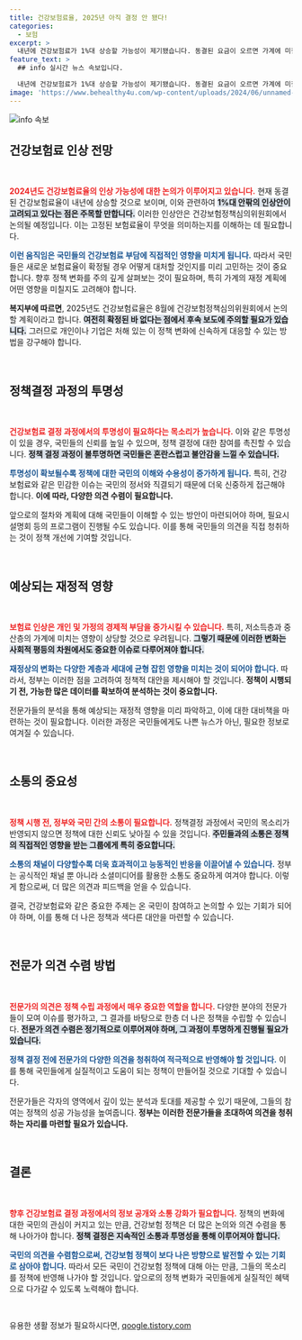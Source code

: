 ```yaml
---
title: 건강보험료율, 2025년 아직 결정 안 됐다!
categories:
  - 보험
excerpt: >
  내년에 건강보험료가 1%대 상승할 가능성이 제기됐습니다. 동결된 요금이 오르면 가계에 미칠 영향은? 추가 정보가 기다려집니다! 클릭해서 자세히 알아보세요!
feature_text: >
  ## info 실시간 뉴스 속보입니다.

  내년에 건강보험료가 1%대 상승할 가능성이 제기됐습니다. 동결된 요금이 오르면 가계에 미칠 영향은? 추가 정보가 기다려집니다! 클릭해서 자세히 알아보세요!
image: 'https://www.behealthy4u.com/wp-content/uploads/2024/06/unnamed-file.png'
---
```


<p><img src="https://www.behealthy4u.com/wp-content/uploads/2024/06/unnamed-file.png" alt="info 속보" /></p>

<h2 data-ke-size="size26">건강보험료 인상 전망</h2>

<p data-ke-size="size16">&nbsp;</p>

<p><b><span style="color: #ee2323;">2024년도 건강보험료율의 인상 가능성에 대한 논의가 이루어지고 있습니다.</span></b> 현재 동결된 건강보험료율이 내년에 상승할 것으로 보이며, 이와 관련하여 <b><span style="background-color: #21538527;">1%대 안팎의 인상안이 고려되고 있다는 점은 주목할 만합니다.</span></b> 이러한 인상안은 건강보험정책심의위원회에서 논의될 예정입니다. 이는 고정된 보험료율이 무엇을 의미하는지를 이해하는 데 필요합니다.</p>

<p><b><span style="color: #1a5490;">이런 움직임은 국민들의 건강보험료 부담에 직접적인 영향을 미치게 됩니다.</span></b> 따라서 국민들은 새로운 보험료율이 확정될 경우 어떻게 대처할 것인지를 미리 고민하는 것이 중요합니다. 향후 정책 변화를 주의 깊게 살펴보는 것이 필요하며, 특히 가계의 재정 계획에 어떤 영향을 미칠지도 고려해야 합니다.</p>

<p><b>복지부에 따르면</b>, 2025년도 건강보험료율은 8월에 건강보험정책심의위원회에서 논의할 계획이라고 합니다. <b><span style="background-color: #21538527;">여전히 확정된 바 없다는 점에서 후속 보도에 주의할 필요가 있습니다.</span></b> 그러므로 개인이나 기업은 처해 있는 이 정책 변화에 신속하게 대응할 수 있는 방법을 강구해야 합니다.</p>

<p data-ke-size="size16">&nbsp;</p>

<h2 data-ke-size="size26">정책결정 과정의 투명성</h2>

<p data-ke-size="size16">&nbsp;</p>

<p><b><span style="color: #ee2323;">건강보험료 결정 과정에서의 투명성이 필요하다는 목소리가 높습니다.</span></b> 이와 같은 투명성이 있을 경우, 국민들의 신뢰를 높일 수 있으며, 정책 결정에 대한 참여를 촉진할 수 있습니다. <b><span style="background-color: #21538527;">정책 결정 과정이 불투명하면 국민들은 혼란스럽고 불안감을 느낄 수 있습니다.</span></b> </p>

<p><b><span style="color: #1a5490;">투명성이 확보될수록 정책에 대한 국민의 이해와 수용성이 증가하게 됩니다.</span></b> 특히, 건강보험료와 같은 민감한 이슈는 국민의 정서와 직결되기 때문에 더욱 신중하게 접근해야 합니다. <b>이에 따라, 다양한 의견 수렴이 필요합니다.</b></p>

<p>앞으로의 절차와 계획에 대해 국민들이 이해할 수 있는 방안이 마련되어야 하며, 필요시 설명회 등의 프로그램이 진행될 수도 있습니다. 이를 통해 국민들의 의견을 직접 청취하는 것이 정책 개선에 기여할 것입니다.</p>

<p data-ke-size="size16">&nbsp;</p>

<h2 data-ke-size="size26">예상되는 재정적 영향</h2>

<p data-ke-size="size16">&nbsp;</p>

<p><b><span style="color: #ee2323;">보험료 인상은 개인 및 가정의 경제적 부담을 증가시킬 수 있습니다.</span></b> 특히, 저소득층과 중산층의 가계에 미치는 영향이 상당할 것으로 우려됩니다. <b><span style="background-color: #21538527;">그렇기 때문에 이러한 변화는 사회적 평등의 차원에서도 중요한 이슈로 다루어져야 합니다.</span></b></p>

<p><b><span style="color: #1a5490;">재정상의 변화는 다양한 계층과 세대에 균형 잡힌 영향을 미치는 것이 되어야 합니다.</span></b> 따라서, 정부는 이러한 점을 고려하여 정책적 대안을 제시해야 할 것입니다. <b>정책이 시행되기 전, 가능한 많은 데이터를 확보하여 분석하는 것이 중요합니다.</b></p>

<p>전문가들의 분석을 통해 예상되는 재정적 영향을 미리 파악하고, 이에 대한 대비책을 마련하는 것이 필요합니다. 이러한 과정은 국민들에게도 나쁜 뉴스가 아닌, 필요한 정보로 여겨질 수 있습니다.</p>

<p data-ke-size="size16">&nbsp;</p>

<h2 data-ke-size="size26">소통의 중요성</h2>

<p data-ke-size="size16">&nbsp;</p>

<p><b><span style="color: #ee2323;">정책 시행 전, 정부와 국민 간의 소통이 필요합니다.</span></b> 정책결정 과정에서 국민의 목소리가 반영되지 않으면 정책에 대한 신뢰도 낮아질 수 있을 것입니다. <b><span style="background-color: #21538527;">주민들과의 소통은 정책의 직접적인 영향을 받는 그룹에게 특히 중요합니다.</span></b> </p>

<p><b><span style="color: #1a5490;">소통의 채널이 다양할수록 더욱 효과적이고 능동적인 반응을 이끌어낼 수 있습니다.</span></b> 정부는 공식적인 채널 뿐 아니라 소셜미디어를 활용한 소통도 중요하게 여겨야 합니다. 이렇게 함으로써, 더 많은 의견과 피드백을 얻을 수 있습니다.</p>

<p>결국, 건강보험료와 같은 중요한 주제는 온 국민이 참여하고 논의할 수 있는 기회가 되어야 하며, 이를 통해 더 나은 정책과 색다른 대안을 마련할 수 있습니다.</p>

<p data-ke-size="size16">&nbsp;</p>

<h2 data-ke-size="size26">전문가 의견 수렴 방법</h2>

<p data-ke-size="size16">&nbsp;</p>

<p><b><span style="color: #ee2323;">전문가의 의견은 정책 수립 과정에서 매우 중요한 역할을 합니다.</span></b> 다양한 분야의 전문가들이 모여 이슈를 평가하고, 그 결과를 바탕으로 한층 더 나은 정책을 수립할 수 있습니다. <b><span style="background-color: #21538527;">전문가 의견 수렴은 정기적으로 이루어져야 하며, 그 과정이 투명하게 진행될 필요가 있습니다.</span></b></p>

<p><b><span style="color: #1a5490;">정책 결정 전에 전문가의 다양한 의견을 청취하여 적극적으로 반영해야 할 것입니다.</span></b> 이를 통해 국민들에게 실질적이고 도움이 되는 정책이 만들어질 것으로 기대할 수 있습니다.</p>

<p>전문가들은 각자의 영역에서 깊이 있는 분석과 토대를 제공할 수 있기 때문에, 그들의 참여는 정책의 성공 가능성을 높여줍니다. <b>정부는 이러한 전문가들을 초대하여 의견을 청취하는 자리를 마련할 필요가 있습니다.</b></p>

<p data-ke-size="size16">&nbsp;</p>

<h2 data-ke-size="size26">결론</h2>

<p data-ke-size="size16">&nbsp;</p>

<p><b><span style="color: #ee2323;">향후 건강보험료 결정 과정에서의 정보 공개와 소통 강화가 필요합니다.</span></b> 정책의 변화에 대한 국민의 관심이 커지고 있는 만큼, 건강보험 정책은 더 많은 논의와 의견 수렴을 통해 나아가야 합니다. <b><span style="background-color: #21538527;">정책 결정은 지속적인 소통과 투명성을 통해 이루어져야 합니다.</span></b></p>

<p><b><span style="color: #1a5490;">국민의 의견을 수렴함으로써, 건강보험 정책이 보다 나은 방향으로 발전할 수 있는 기회로 삼아야 합니다.</span></b> 따라서 모든 국민이 건강보험 정책에 대해 아는 만큼, 그들의 목소리를 정책에 반영해 나가야 할 것입니다. 앞으로의 정책 변화가 국민들에게 실질적인 혜택으로 다가갈 수 있도록 노력해야 합니다.</p>

<p data-ke-size="size16">&nbsp;</p>
유용한 생활 정보가 필요하시다면, <a href="https://qoogle.tistory.com" rel="dofollow">qoogle.tistory.com</a>


